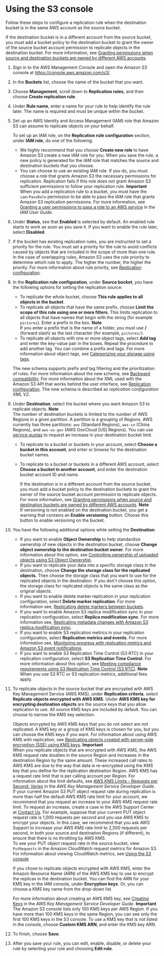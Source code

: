 # Using the S3 console<a name="enable-replication"></a>

Follow these steps to configure a replication rule when the destination bucket is in the same AWS account as the source bucket\.

If the destination bucket is in a different account from the source bucket, you must add a bucket policy to the destination bucket to grant the owner of the source bucket account permission to replicate objects in the destination bucket\. For more information, see [Granting permissions when source and destination buckets are owned by different AWS accounts](setting-repl-config-perm-overview.md#setting-repl-config-crossacct)\.

1. Sign in to the AWS Management Console and open the Amazon S3 console at [https://console\.aws\.amazon\.com/s3/](https://console.aws.amazon.com/s3/)\.

1. In the **Buckets** list, choose the name of the bucket that you want\.

1. Choose **Management**, scroll down to **Replication rules**, and then choose **Create replication rule**\.

    

1. Under **Rule name**, enter a name for your rule to help identify the rule later\. The name is required and must be unique within the bucket\.

1. Set up an AWS Identity and Access Management \(IAM\) role that Amazon S3 can assume to replicate objects on your behalf\.

   To set up an IAM role, on the **Replication rule configuration** section, under **IAM role**, do one of the following:
   + We highly recommend that you choose **Create new role** to have Amazon S3 create a new IAM role for you\. When you save the rule, a new policy is generated for the IAM role that matches the source and destination buckets that you choose\.
   + You can choose to use an existing IAM role\. If you do, you must choose a role that grants Amazon S3 the necessary permissions for replication\. Replication fails if this role does not grant Amazon S3 sufficient permissions to follow your replication rule\.
**Important**  
When you add a replication rule to a bucket, you must have the `iam:PassRole` permission to be able to pass the IAM role that grants Amazon S3 replication permissions\. For more information, see [Granting a user permissions to pass a role to an AWS service](https://docs.aws.amazon.com/IAM/latest/UserGuide/id_roles_use_passrole.html) in the *IAM User Guide*\.

1. Under **Status**, see that **Enabled** is selected by default\. An enabled rule starts to work as soon as you save it\. If you want to enable the rule later, select **Disabled**\.

1.  If the bucket has existing replication rules, you are instructed to set a priority for the rule\. You must set a priority for the rule to avoid conflicts caused by objects that are included in the scope of more than one rule\. In the case of overlapping rules, Amazon S3 uses the rule priority to determine which rule to apply\. The higher the number, the higher the priority\. For more information about rule priority, see [Replication configuration](replication-add-config.md)\.

1. In the **Replication rule configuration**, under **Source bucket**, you have the following options for setting the replication source:
   + To replicate the whole bucket, choose **This rule applies to all objects in the bucket**\. 
   + To replicate all objects that have the same prefix, choose **Limit the scope of this rule using one or more filters**\. This limits replication to all objects that have names that begin with the string \(for example `pictures`\)\. Enter a prefix in the box\. 
**Note**  
If you enter a prefix that is the name of a folder, you must use **/** \(forward slash\) as the last character \(for example, `pictures/`\)\.
   + To replicate all objects with one or more object tags, select **Add tag** and enter the key\-value pair in the boxes\. Repeat the procedure to add another tag\. You can combine a prefix and tags\. For more information about object tags, see [Categorizing your storage using tags](object-tagging.md)\.

   The new schema supports prefix and tag filtering and the prioritization of rules\. For more information about the new schema, see [Backward compatibility](replication-add-config.md#replication-backward-compat-considerations)\. For more information about the XML used with the Amazon S3 API that works behind the user interface, see [Replication configuration](replication-add-config.md)\. The new schema is described as *replication configuration XML V2*\.

1. Under **Destination**, select the bucket where you want Amazon S3 to replicate objects\.
**Note**  
 The number of destination buckets is limited to the number of AWS Regions in a given partition\. A partition is a grouping of Regions\. AWS currently has three partitions: `aws` \(Standard Regions\), `aws-cn` \(China Regions\), and `aws-us-gov` \(AWS GovCloud \[US\] Regions\)\. You can use [service quotas](https://docs.aws.amazon.com/general/latest/gr/aws_service_limits.html) to request an increase in your destination bucket limit\.
   + To replicate to a bucket or buckets in your account, select **Choose a bucket in this account**, and enter or browse for the destination bucket names\. 
   + To replicate to a bucket or buckets in a different AWS account, select **Choose a bucket in another account**, and enter the destination bucket account ID and name\. 

     If the destination is in a different account from the source bucket, you must add a bucket policy to the destination buckets to grant the owner of the source bucket account permission to replicate objects\. For more information, see [Granting permissions when source and destination buckets are owned by different AWS accounts](setting-repl-config-perm-overview.md#setting-repl-config-crossacct)\.
**Note**  
If versioning is not enabled on the destination bucket, you get a warning that contains an **Enable versioning** button\. Choose this button to enable versioning on the bucket\.

1. You have the following additional options while setting the **Destination**:
   + If you want to enable **Object Ownership** to help standardize ownership of new objects in the destination bucket, choose **Change object ownership to the destination bucket owner**\. For more information about this option, see [Controlling ownership of uploaded objects using S3 Object Ownership](about-object-ownership.md)\.
   + If you want to replicate your data into a specific storage class in the destination, choose **Change the storage class for the replicated objects**\. Then choose the storage class that you want to use for the replicated objects in the destination\. If you don't choose this option, the storage class for replicated objects is the same class as the original objects\. 
   + If you want to enable delete marker replication in your replication configuration, select **Delete marker replication**\. For more information see, [Replicating delete markers between buckets](delete-marker-replication.md)\.
   + If you want to enable Amazon S3 replica modification sync in your replication configuration, select **Replica modification sync**\. For more information see, [Replicating metadata changes with Amazon S3 replica modification sync](replication-for-metadata-changes.md)\.
   + If you want to enable S3 replication metrics in your replication configuration, select **Replication metrics and events**\. For more information see, [Monitoring progress with replication metrics and Amazon S3 event notifications](replication-metrics.md)\.
   + If you want to enable S3 Replication Time Control \(S3 RTC\) in your replication configuration, select **S3 Replication Time Control**\. For more information about this option, see [Meeting compliance requirements using S3 Replication Time Control \(S3 RTC\)](replication-time-control.md)\.
**Note**  
When you use S3 RTC or S3 replication metrics, additional fees apply\.

1. To replicate objects in the source bucket that are encrypted with AWS Key Management Service \(AWS KMS\), under **Replication criteria**, select **Replicate objects encrypted with AWS KMS**\. Under **AWS KMS key for encrypting destination objects** are the source keys that you allow replication to use\. All source KMS keys are included by default\. You can choose to narrow the KMS key selection\. 

   Objects encrypted by AWS KMS keys that you do not select are not replicated\. A KMS key or a group of KMS keys is chosen for you, but you can choose the KMS keys if you want\. For information about using AWS KMS with replication, see [Replicating objects created with server\-side encryption \(SSE\) using KMS keys](replication-config-for-kms-objects.md)\.
**Important**  
When you replicate objects that are encrypted with AWS KMS, the AWS KMS request rate doubles in the source Region and increases in the destination Region by the same amount\. These increased call rates to AWS KMS are due to the way that data is re\-encrypted using the KMS key that you define for the replication destination Region\. AWS KMS has a request rate limit that is per calling account per Region\. For information about the limit defaults, see [AWS KMS Limits \- Requests per Second: Varies](https://docs.aws.amazon.com/kms/latest/developerguide/limits.html#requests-per-second) in the *AWS Key Management Service Developer Guide*\.   
If your current Amazon S3 PUT object request rate during replication is more than half the default AWS KMS rate limit for your account, we recommend that you request an increase to your AWS KMS request rate limit\. To request an increase, create a case in the AWS Support Center at [Contact Us](https://aws.amazon.com/contact-us/)\. For example, suppose that your current PUT object request rate is 1,000 requests per second and you use AWS KMS to encrypt your objects\. In this case, we recommend that you ask AWS Support to increase your AWS KMS rate limit to 2,500 requests per second, in both your source and destination Regions \(if different\), to ensure that there is no throttling by AWS KMS\.   
To see your PUT object request rate in the source bucket, view `PutRequests` in the Amazon CloudWatch request metrics for Amazon S3\. For information about viewing CloudWatch metrics, see [Using the S3 console](configure-request-metrics-bucket.md#configure-metrics)

   If you chose to replicate objects encrypted with AWS KMS, enter the Amazon Resource Name \(ARN\) of the AWS KMS key to use to encrypt the replicas in the destination bucket\. You can find the ARN for your KMS key in the IAM console, under **Encryption keys**\. Or, you can choose a KMS key name from the drop\-down list\.

   For more information about creating an AWS KMS key, see [Creating Keys](https://docs.aws.amazon.com/kms/latest/developerguide/create-keys.html) in the *AWS Key Management Service Developer Guide*\.
**Important**  
The Amazon S3 console lists only 100 KMS keys per AWS Region\. If you have more than 100 KMS keys in the same Region, you can see only the first 100 KMS keys in the S3 console\. To use a KMS key that is not listed in the console, choose **Custom KMS ARN**, and enter the KMS key ARN\.

1. To finish, choose **Save**\.

1. After you save your rule, you can edit, enable, disable, or delete your rule by selecting your rule and choosing **Edit rule**\. 